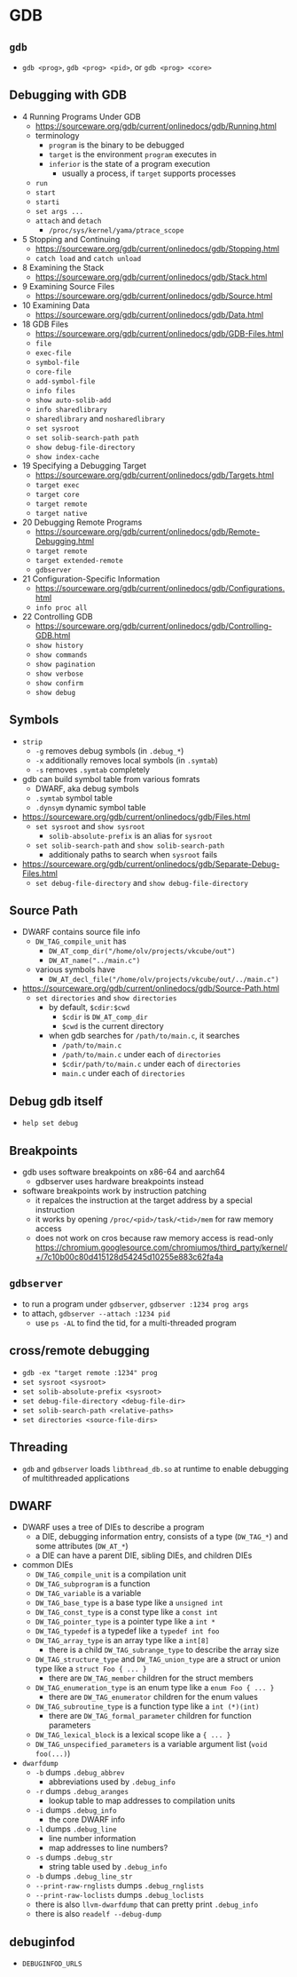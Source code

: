 GDB
===

## `gdb`

- `gdb <prog>`, `gdb <prog> <pid>`, or `gdb <prog> <core>`

## Debugging with GDB

- 4 Running Programs Under GDB
  - <https://sourceware.org/gdb/current/onlinedocs/gdb/Running.html>
  - terminology
    - `program` is the binary to be debugged
    - `target` is the environment `program` executes in
    - `inferior` is the state of a program execution
      - usually a process, if `target` supports processes
  - `run`
  - `start`
  - `starti`
  - `set args ...`
  - `attach` and `detach`
    - `/proc/sys/kernel/yama/ptrace_scope`
- 5 Stopping and Continuing
  - <https://sourceware.org/gdb/current/onlinedocs/gdb/Stopping.html>
  - `catch load` and `catch unload`
- 8 Examining the Stack
  - <https://sourceware.org/gdb/current/onlinedocs/gdb/Stack.html>
- 9 Examining Source Files
  - <https://sourceware.org/gdb/current/onlinedocs/gdb/Source.html>
- 10 Examining Data
  - <https://sourceware.org/gdb/current/onlinedocs/gdb/Data.html>
- 18 GDB Files
  - <https://sourceware.org/gdb/current/onlinedocs/gdb/GDB-Files.html>
  - `file`
  - `exec-file`
  - `symbol-file`
  - `core-file`
  - `add-symbol-file`
  - `info files`
  - `show auto-solib-add`
  - `info sharedlibrary`
  - `sharedlibrary` and `nosharedlibrary`
  - `set sysroot`
  - `set solib-search-path path`
  - `show debug-file-directory`
  - `show index-cache`
- 19 Specifying a Debugging Target
  - <https://sourceware.org/gdb/current/onlinedocs/gdb/Targets.html>
  - `target exec`
  - `target core`
  - `target remote`
  - `target native`
- 20 Debugging Remote Programs
  - <https://sourceware.org/gdb/current/onlinedocs/gdb/Remote-Debugging.html>
  - `target remote`
  - `target extended-remote`
  - `gdbserver`
- 21 Configuration-Specific Information
  - <https://sourceware.org/gdb/current/onlinedocs/gdb/Configurations.html>
  - `info proc all`
- 22 Controlling GDB
  - <https://sourceware.org/gdb/current/onlinedocs/gdb/Controlling-GDB.html>
  - `show history`
  - `show commands`
  - `show pagination`
  - `show verbose`
  - `show confirm`
  - `show debug`

## Symbols

- `strip`
  - `-g` removes debug symbols (in `.debug_*`)
  - `-x` additionally removes local symbols (in `.symtab`)
  - `-s` removes `.symtab` completely
- gdb can build symbol table from various fomrats
  - DWARF, aka debug symbols
  - `.symtab` symbol table
  - `.dynsym` dynamic symbol table
- <https://sourceware.org/gdb/current/onlinedocs/gdb/Files.html>
  - `set sysroot` and `show sysroot`
    - `solib-absolute-prefix` is an alias for `sysroot`
  - `set solib-search-path` and `show solib-search-path`
    - additionaly paths to search when `sysroot` fails
- <https://sourceware.org/gdb/current/onlinedocs/gdb/Separate-Debug-Files.html>
  - `set debug-file-directory` and `show debug-file-directory`

## Source Path

- DWARF contains source file info
  - `DW_TAG_compile_unit` has
    - `DW_AT_comp_dir("/home/olv/projects/vkcube/out")`
    - `DW_AT_name("../main.c")`
  - various symbols have
    - `DW_AT_decl_file("/home/olv/projects/vkcube/out/../main.c")`
- <https://sourceware.org/gdb/current/onlinedocs/gdb/Source-Path.html>
  - `set directories` and `show directories`
    - by default, `$cdir:$cwd`
      - `$cdir` is `DW_AT_comp_dir`
      - `$cwd` is the current directory
    - when gdb searches for `/path/to/main.c`, it searches
      - `/path/to/main.c`
      - `/path/to/main.c` under each of `directories`
      - `$cdir/path/to/main.c` under each of `directories`
      - `main.c` under each of `directories`

## Debug gdb itself

- `help set debug`

## Breakpoints

- gdb uses software breakpoints on x86-64 and aarch64
  - gdbserver uses hardware breakpoints instead
- software breakpoints work by instruction patching
  - it repalces the instruction at the target address by a special instruction
  - it works by opening `/proc/<pid>/task/<tid>/mem` for raw memory access
  - does not work on cros because raw memory access is read-only
    <https://chromium.googlesource.com/chromiumos/third_party/kernel/+/7c10b00c80d415128d54245d10255e883c62fa4a>

## `gdbserver`

- to run a program under `gdbserver`, `gdbserver :1234 prog args`
- to attach, `gdbserver --attach :1234 pid`
  - use `ps -AL` to find the tid, for a multi-threaded program

## cross/remote debugging

- `gdb -ex "target remote :1234" prog`
- `set sysroot <sysroot>`
- `set solib-absolute-prefix <sysroot>`
- `set debug-file-directory <debug-file-dir>`
- `set solib-search-path <relative-paths>`
- `set directories <source-file-dirs>`

## Threading

- `gdb` and `gdbserver` loads `libthread_db.so` at runtime to enable
  debugging of multithreaded applications

## DWARF

- DWARF uses a tree of DIEs to describe a program
  - a DIE, debugging information entry, consists of a type (`DW_TAG_*`) and
    some attributes (`DW_AT_*`)
  - a DIE can have a parent DIE, sibling DIEs, and children DIEs
- common DIEs
  - `DW_TAG_compile_unit` is a compilation unit
  - `DW_TAG_subprogram` is a function
  - `DW_TAG_variable` is a variable
  - `DW_TAG_base_type` is a base type like a `unsigned int`
  - `DW_TAG_const_type` is a const type like a `const int`
  - `DW_TAG_pointer_type` is a pointer type like a `int *`
  - `DW_TAG_typedef` is a typedef like a `typedef int foo`
  - `DW_TAG_array_type` is an array type like a `int[8]`
    - there is a child `DW_TAG_subrange_type` to describe the array size
  - `DW_TAG_structure_type` and `DW_TAG_union_type` are a struct or union type
    like a `struct Foo { ... }`
    - there are `DW_TAG_member` children for the struct members
  - `DW_TAG_enumeration_type` is an enum type like a `enum Foo { ... }`
    - there are `DW_TAG_enumerator` children for the enum values
  - `DW_TAG_subroutine_type` is a function type like a `int (*)(int)`
    - there are `DW_TAG_formal_parameter` children for function parameters
  - `DW_TAG_lexical_block` is a lexical scope like a `{ ... }`
  - `DW_TAG_unspecified_parameters` is a variable argument list (`void foo(...)`)
- `dwarfdump`
  - `-b` dumps `.debug_abbrev`
    - abbreviations used by `.debug_info`
  - `-r` dumps `.debug_aranges`
    - lookup table to map addresses to compilation units
  - `-i` dumps `.debug_info`
    - the core DWARF info
  - `-l` dumps `.debug_line`
    - line number information
    - map addresses to line numbers?
  - `-s` dumps `.debug_str`
    - string table used by `.debug_info`
  - `-b` dumps `.debug_line_str`
  - `--print-raw-rnglists` dumps `.debug_rnglists`
  - `--print-raw-loclists` dumps `.debug_loclists`
  - there is also `llvm-dwarfdump` that can pretty print `.debug_info`
  - there is also `readelf --debug-dump`

## debuginfod

- `DEBUGINFOD_URLS`

